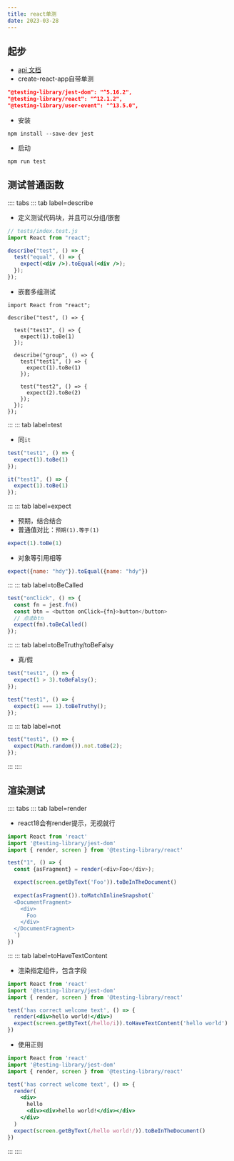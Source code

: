 ```yaml
---
title: react单测
date: 2023-03-28
---
```

## 起步
* [api 文档](https://testing-library.com/docs/queries/about)
* create-react-app自带单测
```json
"@testing-library/jest-dom": "^5.16.2",
"@testing-library/react": "^12.1.2",
"@testing-library/user-event": "^13.5.0",
```
* 安装
```shell
npm install --save-dev jest
```
* 启动
```shell
npm run test
```
## 测试普通函数
:::: tabs
::: tab label=describe
* 定义测试代码块，并且可以分组/嵌套
```jsx
// tests/index.test.js
import React from "react";

describe("test", () => {
  test("equal", () => {
    expect(<div />).toEqual(<div />);
  });
});
```
* 嵌套多组测试
```jsx{5-7,10-12,14-16}
import React from "react";

describe("test", () => {

  test("test1", () => {
    expect(1).toBe(1)
  });

  describe("group", () => {
    test("test1", () => {
      expect(1).toBe(1)
    });

    test("test2", () => {
      expect(2).toBe(2)
    });
  });
});

```
:::
::: tab label=test
* 同`it`
```jsx
test("test1", () => {
  expect(1).toBe(1)
});
```
```jsx
it("test1", () => {
  expect(1).toBe(1)
});
```
:::
::: tab label=expect
* 预期，结合结合
* 普通值对比：`预期(1).等于(1)`
```jsx
expect(1).toBe(1)
```
* 对象等引用相等
```jsx
expect({name: "hdy"}).toEqual({name: "hdy"})
```
:::
::: tab label=toBeCalled
```js
test("onClick", () => {
  const fn = jest.fn()
  const btn = <button onClick={fn}>button</button>
  // 点击btn
  expect(fn).toBeCalled()
});
```
:::
::: tab label=toBeTruthy/toBeFalsy
* 真/假
```jsx
test("test1", () => {
  expect(1 > 3).toBeFalsy();
});

test("test1", () => {
  expect(1 === 1).toBeTruthy();
});
```
:::
::: tab label=not
```js
test("test1", () => {
  expect(Math.random()).not.toBe(2);
});
```
:::
::::
## 渲染测试
:::: tabs
::: tab label=render
* react18会有render提示，无视就行
```js
import React from 'react'
import '@testing-library/jest-dom'
import { render, screen } from '@testing-library/react'

test("1", () => {
  const {asFragment} = render(<div>Foo</div>);

  expect(screen.getByText('Foo')).toBeInTheDocument()
  
  expect(asFragment()).toMatchInlineSnapshot(`
  <DocumentFragment>
    <div>
      Foo
    </div>
  </DocumentFragment>
  `)
})
```
:::
::: tab label=toHaveTextContent
* 渲染指定组件，包含字段
```jsx
import React from 'react'
import '@testing-library/jest-dom'
import { render, screen } from '@testing-library/react'

test('has correct welcome text', () => {
  render(<div>hello world!</div>)
  expect(screen.getByText(/hello/i)).toHaveTextContent('hello world')
})
```
* 使用正则
```jsx
import React from 'react'
import '@testing-library/jest-dom'
import { render, screen } from '@testing-library/react'

test('has correct welcome text', () => {
  render(
    <div>
      hello
      <div><div>hello world!</div></div>
    </div>
  )
  expect(screen.getByText(/hello world!/)).toBeInTheDocument()
})
```
:::
::::